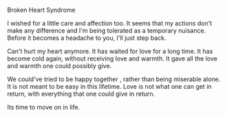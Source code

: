 Broken Heart Syndrome 



I wished for a little care and affection too.
It seems that my actions don't make any difference and I'm being tolerated as a temporary nuisance.  Before it becomes a headache to you,  I'll just step back.

Can't hurt my heart anymore.  It has waited for love for a long time.  It has become cold again,  without receiving love and warmth. It gave all the love and warmth one could possibly give.  

We could've tried to be happy together , rather than being miserable alone. It is not meant to be easy in this lifetime.  Love is not what one can get in return, with everything that one could give in return. 

Its time to move on in life.